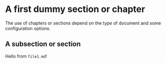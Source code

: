 # A first dummy section or chapter

The use of chapters or sections depend on the type of document
and some configuration options.

## A subsection or section

Hello from `file1.md`!
